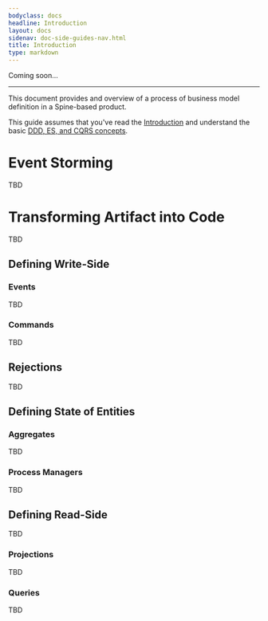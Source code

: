 ```yaml
---
bodyclass: docs
headline: Introduction
layout: docs
sidenav: doc-side-guides-nav.html
title: Introduction
type: markdown
---
```


<p class="lead">Coming soon...</p>
<hr>

<p class="lead">This document provides and overview of a process of
business model definition in a Spine-based product.</p>

This guide assumes that you've read the [Introduction]({{site.baseurl}}/docs/guides/introduction.html) and
understand the basic [DDD, ES, and CQRS concepts]({{site.baseurl}}/docs/guides/concepts.html).

<div id="toc" class="toc mobile-toc"></div>

# Event Storming

TBD

# Transforming Artifact into Code

TBD

## Defining Write-Side

### Events

TBD

### Commands

TBD

## Rejections

TBD

## Defining State of Entities

### Aggregates

TBD

### Process Managers

TBD

## Defining Read-Side

TBD

### Projections

TBD

### Queries

TBD




